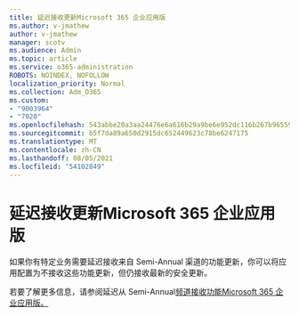 ```yaml
---
title: 延迟接收更新Microsoft 365 企业应用版
ms.author: v-jmathew
author: v-jmathew
manager: scotv
ms.audience: Admin
ms.topic: article
ms.service: o365-administration
ROBOTS: NOINDEX, NOFOLLOW
localization_priority: Normal
ms.collection: Adm_O365
ms.custom:
- "9003964"
- "7020"
ms.openlocfilehash: 543abbe20a3aa24476e6a616b29a9be6e952dc116b267b965597006d9413e02c
ms.sourcegitcommit: b5f7da89a650d2915dc652449623c78be6247175
ms.translationtype: MT
ms.contentlocale: zh-CN
ms.lasthandoff: 08/05/2021
ms.locfileid: "54102849"
---
```

# <a name="delay-receiving-updates-to-microsoft-365-apps-for-enterprise"></a>延迟接收更新Microsoft 365 企业应用版

如果你有特定业务需要延迟接收来自 Semi-Annual 渠道的功能更新，你可以将应用配置为不接收这些功能更新，但仍接收最新的安全更新。

若要了解更多信息，请参阅延迟从 Semi-Annual[频道接收功能Microsoft 365 企业应用版。](https://go.microsoft.com/fwlink/?linkid=2109533)
